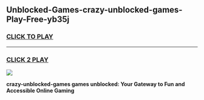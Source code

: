 
## Unblocked-Games-crazy-unblocked-games-Play-Free-yb35j
<h3>
<a href="https://premium76.site?title=crazy-unblocked-games&ref=10A">CLICK TO PLAY</a></h3>
<hr>

<h3>
<a href="https://premium76.site?title=crazy-unblocked-games&ref=10A">CLICK 2 PLAY</a>
  
</h3>

<a href="https://premium76.site?title=crazy-unblocked-games&ref=10A"><img src="https://clearcache.store/games.png"></a>


**crazy-unblocked-games games unblocked: Your Gateway to Fun and Accessible Online Gaming**
